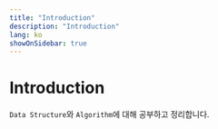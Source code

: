 ```yaml
---
title: "Introduction"
description: "Introduction"
lang: ko
showOnSidebar: true
---
```


# Introduction
`Data Structure`와 `Algorithm`에 대해 공부하고 정리합니다.